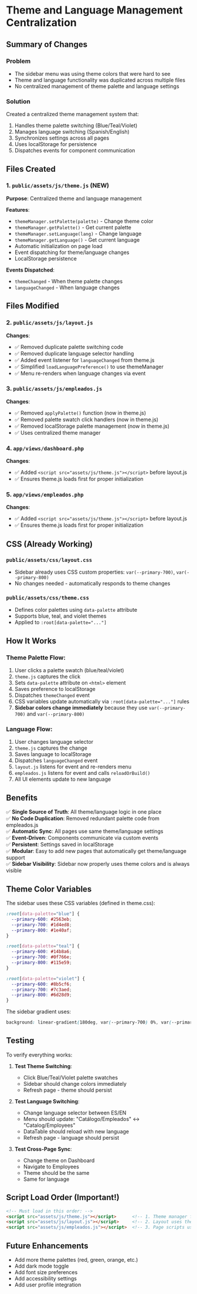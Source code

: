 # Theme and Language Management Centralization

## Summary of Changes

### Problem
- The sidebar menu was using theme colors that were hard to see
- Theme and language functionality was duplicated across multiple files
- No centralized management of theme palette and language settings

### Solution
Created a centralized theme management system that:
1. Handles theme palette switching (Blue/Teal/Violet)
2. Manages language switching (Spanish/English)
3. Synchronizes settings across all pages
4. Uses localStorage for persistence
5. Dispatches events for component communication

## Files Created

### 1. `public/assets/js/theme.js` (NEW)
**Purpose**: Centralized theme and language management

**Features**:
- `themeManager.setPalette(palette)` - Change theme color
- `themeManager.getPalette()` - Get current palette
- `themeManager.setLanguage(lang)` - Change language
- `themeManager.getLanguage()` - Get current language
- Automatic initialization on page load
- Event dispatching for theme/language changes
- LocalStorage persistence

**Events Dispatched**:
- `themeChanged` - When theme palette changes
- `languageChanged` - When language changes

## Files Modified

### 2. `public/assets/js/layout.js`
**Changes**:
- ✅ Removed duplicate palette switching code
- ✅ Removed duplicate language selector handling
- ✅ Added event listener for `languageChanged` from theme.js
- ✅ Simplified `loadLanguagePreference()` to use themeManager
- ✅ Menu re-renders when language changes via event

### 3. `public/assets/js/empleados.js`
**Changes**:
- ✅ Removed `applyPalette()` function (now in theme.js)
- ✅ Removed palette swatch click handlers (now in theme.js)
- ✅ Removed localStorage palette management (now in theme.js)
- ✅ Uses centralized theme manager

### 4. `app/views/dashboard.php`
**Changes**:
- ✅ Added `<script src="assets/js/theme.js"></script>` before layout.js
- ✅ Ensures theme.js loads first for proper initialization

### 5. `app/views/empleados.php`
**Changes**:
- ✅ Added `<script src="assets/js/theme.js"></script>` before layout.js
- ✅ Ensures theme.js loads first for proper initialization

## CSS (Already Working)

### `public/assets/css/layout.css`
- Sidebar already uses CSS custom properties: `var(--primary-700)`, `var(--primary-800)`
- No changes needed - automatically responds to theme changes

### `public/assets/css/theme.css`
- Defines color palettes using `data-palette` attribute
- Supports blue, teal, and violet themes
- Applied to `:root[data-palette="..."]`

## How It Works

### Theme Palette Flow:
1. User clicks a palette swatch (blue/teal/violet)
2. `theme.js` captures the click
3. Sets `data-palette` attribute on `<html>` element
4. Saves preference to localStorage
5. Dispatches `themeChanged` event
6. CSS variables update automatically via `:root[data-palette="..."]` rules
7. **Sidebar colors change immediately** because they use `var(--primary-700)` and `var(--primary-800)`

### Language Flow:
1. User changes language selector
2. `theme.js` captures the change
3. Saves language to localStorage
4. Dispatches `languageChanged` event
5. `layout.js` listens for event and re-renders menu
6. `empleados.js` listens for event and calls `reloadOrBuild()`
7. All UI elements update to new language

## Benefits

✅ **Single Source of Truth**: All theme/language logic in one place  
✅ **No Code Duplication**: Removed redundant palette code from empleados.js  
✅ **Automatic Sync**: All pages use same theme/language settings  
✅ **Event-Driven**: Components communicate via custom events  
✅ **Persistent**: Settings saved in localStorage  
✅ **Modular**: Easy to add new pages that automatically get theme/language support  
✅ **Sidebar Visibility**: Sidebar now properly uses theme colors and is always visible  

## Theme Color Variables

The sidebar uses these CSS variables (defined in theme.css):

```css
:root[data-palette="blue"] {
  --primary-600: #2563eb;
  --primary-700: #1d4ed8;
  --primary-800: #1e40af;
}

:root[data-palette="teal"] {
  --primary-600: #14b8a6;
  --primary-700: #0f766e;
  --primary-800: #115e59;
}

:root[data-palette="violet"] {
  --primary-600: #8b5cf6;
  --primary-700: #7c3aed;
  --primary-800: #6d28d9;
}
```

The sidebar gradient uses:
```css
background: linear-gradient(180deg, var(--primary-700) 0%, var(--primary-800) 100%);
```

## Testing

To verify everything works:

1. **Test Theme Switching**:
   - Click Blue/Teal/Violet palette swatches
   - Sidebar should change colors immediately
   - Refresh page - theme should persist

2. **Test Language Switching**:
   - Change language selector between ES/EN
   - Menu should update: "Catálogo/Empleados" ↔ "Catalog/Employees"
   - DataTable should reload with new language
   - Refresh page - language should persist

3. **Test Cross-Page Sync**:
   - Change theme on Dashboard
   - Navigate to Employees
   - Theme should be the same
   - Same for language

## Script Load Order (Important!)

```html
<!-- Must load in this order: -->
<script src="assets/js/theme.js"></script>      <!-- 1. Theme manager first -->
<script src="assets/js/layout.js"></script>     <!-- 2. Layout uses theme manager -->
<script src="assets/js/empleados.js"></script>  <!-- 3. Page scripts use theme manager -->
```

## Future Enhancements

- Add more theme palettes (red, green, orange, etc.)
- Add dark mode toggle
- Add font size preferences
- Add accessibility settings
- Add user profile integration
